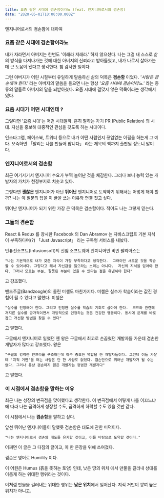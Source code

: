 ```yaml
---
title: 요즘 같은 시대에 겸손함이라뇨 (feat. 엔지니어로서의 겸손함)
date: "2020-05-01T10:00:00.000Z"
---
```


엔지니어로서의 겸손함에 대하여

<!-- more -->

### 요즘 같은 시대에 겸손함이라뇨

내가 자라면서 아버지는 한번도 '이래라 저래라.' 하지 않으셨다.
나는 그걸 내 스스로 삶의 방식을 다져나가는 것에 대한 아버지의 신뢰라고 받아들였고, 내가 나로서 살아가는데
큰 도움이 됐다고 생각한다. 참 감사한 일이다.


그런 아버지가 어린 시절부터 유일하게 말씀하신 삶의 덕목은 **겸손함** 이었다. *'사람은 겸손해야 한다.'* 라는 
아버지의 말씀을 들으면 나는 항상 *'요즘 시대에 겸손이라뇨.'* 라는 종류의 말들로 아버지의 말을 되받아쳤다. 요즘 시대에 걸맞지 않은
덕목이라는 생각에서였다.


### 요즘 시대가 어떤 시대인데 ?

그렇다면 '요즘 시대'는 어떤 시대일까. 흔히 말하는 자기 PR (Public Relation) 의 시대.
자신을 홍보해 대중적인 관심을 갖도록 하는 시대이다.
 
 인스타그램, 페이스북, 트위터 등으로 내가 어떤 사람인지 끊임없는
어필을 하는게 그 예다. 오죽하면 「팔리는 나를 만들어 팝니다」 라는 제목의 책까지 출판될 정도니 말이다.


### 엔지니어로서의 겸손함

최근 여기저기서 엔지니어 수요가 부쩍 늘어난 것을 체감한다. 그러다 보니 능력 있는 개발자의 가치가 천정부지로 치솟고 있다.

그렇다면 **괜찮은** 엔지니어가 아닌 **뛰어난** 엔지니어로 도약하기 위해서는 어떻게 해야 할까?
나는 이 질문의 답을 이 글을 쓰는 이유와 연결 짓고 싶다.

뛰어난 엔지니어가 되기 위한 가장 큰 덕목은 겸손함이다. 적어도 나는 그렇게 믿는다.


### 그들의 겸손함

React & Redux 를 창시한 Facebook 의 Dan Abramov 는 자바스크립트 기본 지식이 부족하다며(?)  「Just Javascript」 라는 
구독형 서비스를 내놨다.

인퓨전소프트(Infusionsoft)의 선임 소프트웨어 엔지니어인 비빈 팔리아스는 

`
"나는 기본적으로 내가 갖춘 지식이 가장 부족하다고 생각한다. 
그래야만 새로운 것을 학습할 수 있어서다. 그렇다고 해서 자신감을 잃으라는 소리는 아니다. 
자신의 지식을 믿어야 한다. 그러나 모르는 부분, 잘못된 부분이 있을 수 있다는 점을 유념해야 한다"
`

고 강조했다.

밴드주글(Bandzoogle)의 콜린 미첼도 마찬가지다. 
미첼은 실수가 학습이라는 값진 경험이 될 수 있다고 말했다. 
미첼은 

`
"실수를 인정해야 한다. 그리고 인정한 실수를 학습의 기회로 삼아야 한다. 
코드와 관련해 저지른 실수를 공개적이면서 개방적으로 인정하는 것은 건강한 행동이다. 동시에 문제를 바로잡고 개선할 방법을 찾을 수 있다"
`

고 말했다.

구글에서 엔지니어로 일했던 첸 왕은 구글에서 최고로 손꼽혔던 개발자들 가운데 겸손한 개발자가 많다고 강조했다. 
왕은 

`"구글의 강력한 인프라를 구축하는데 아주 중요한 역할을 한 개발자들이다.
 그런데 이들 가운데 '지적 거만'을 떠는 사람은 단 한 사람도 없었다.
 겸손만으로 뛰어난 개발자가 될 수는 없다.
 그러나 통상 겸손하지 않은 개발자는 평범한 개발자다"`
 
고 말했다.


### 이 시점에서 겸손함을 말하는 이유

최근 나는 성장의 변곡점을 맞이했다고 생각한다. 이 변곡점에서 어떻게 나를 이끄느냐에 따라 나는 급격하게 성장할 수도, 급격하게 하락할 수도 있을 것만 같다.


이 시점에서 나는 **겸손함**을 말하고 싶다.

앞선 뛰어난 엔지니어들이 말했듯 겸손함은 태도에 관한 미덕이다.

`"나는 엔지니어로서 겸손의 태도를 유지할 것이고, 이를 바탕으로 도약할 것이다."`
 
어쩌면 이 글은 그 다짐의 글이고, 이 한 문장을 위해 쓰여졌다.


겸손은 영어로 Humility 이다. 

이 어원은 Humus (흙을 뜻하는 토양) 인데,
낮은 땅의 위치 에서 만물을 길러내 상대를 이롭게 하는 위대한 행위라는 것이다.

이처럼 만물을 길러내는 위대한 행위는 **낮은 위치**에서 일어난다. 지적 거만이 쌓여 높은 위치가 아니고.



